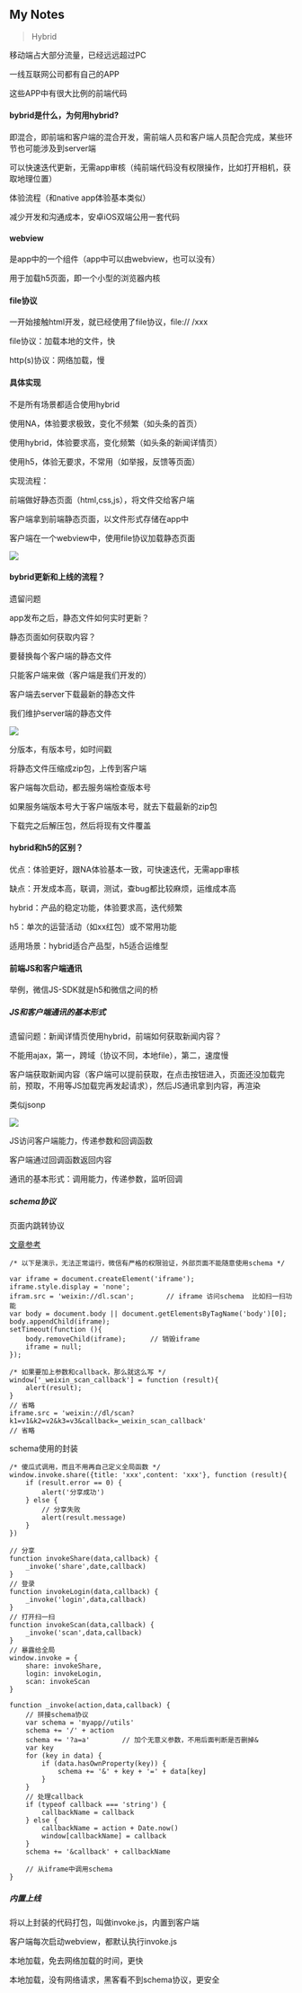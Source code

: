 My Notes
--------
> Hybrid

移动端占大部分流量，已经远远超过PC

一线互联网公司都有自己的APP

这些APP中有很大比例的前端代码

#### bybrid是什么，为何用hybrid?

即混合，即前端和客户端的混合开发，需前端人员和客户端人员配合完成，某些环节也可能涉及到server端

可以快速迭代更新，无需app审核（纯前端代码没有权限操作，比如打开相机，获取地理位置）

体验流程（和native app体验基本类似）

减少开发和沟通成本，安卓iOS双端公用一套代码

#### webview

是app中的一个组件（app中可以由webview，也可以没有）

用于加载h5页面，即一个小型的浏览器内核

#### file协议

一开始接触html开发，就已经使用了file协议，file://  /xxx

file协议：加载本地的文件，快

http(s)协议：网络加载，慢

#### 具体实现

不是所有场景都适合使用hybrid

使用NA，体验要求极致，变化不频繁（如头条的首页）

使用hybrid，体验要求高，变化频繁（如头条的新闻详情页）

使用h5，体验无要求，不常用（如举报，反馈等页面）

实现流程：

前端做好静态页面（html,css,js），将文件交给客户端

客户端拿到前端静态页面，以文件形式存储在app中

客户端在一个webview中，使用file协议加载静态页面	

<img src="img/hybrid实现.png" style="margin:0">

#### bybrid更新和上线的流程？

遗留问题

app发布之后，静态文件如何实时更新？

静态页面如何获取内容？

要替换每个客户端的静态文件

只能客户端来做（客户端是我们开发的）

客户端去server下载最新的静态文件

我们维护server端的静态文件

<img src="img/版本对比下载.png">

分版本，有版本号，如时间戳

将静态文件压缩成zip包，上传到客户端

客户端每次启动，都去服务端检查版本号

如果服务端版本号大于客户端版本号，就去下载最新的zip包

下载完之后解压包，然后将现有文件覆盖

#### hybrid和h5的区别？

优点：体验更好，跟NA体验基本一致，可快速迭代，无需app审核	

缺点：开发成本高，联调，测试，查bug都比较麻烦，运维成本高

hybrid：产品的稳定功能，体验要求高，迭代频繁

h5：单次的运营活动（如xx红包）或不常用功能

适用场景：hybrid适合产品型，h5适合运维型	

#### 前端JS和客户端通讯

举例，微信JS-SDK就是h5和微信之间的桥

##### JS和客户端通讯的基本形式

遗留问题：新闻详情页使用hybrid，前端如何获取新闻内容？

不能用ajax，第一，跨域（协议不同，本地file），第二，速度慢

客户端获取新闻内容（客户端可以提前获取，在点击按钮进入，页面还没加载完前，预取，不用等JS加载完再发起请求），然后JS通讯拿到内容，再渲染

类似jsonp

<img src="img/通讯.png">

JS访问客户端能力，传递参数和回调函数

客户端通过回调函数返回内容

通讯的基本形式：调用能力，传递参数，监听回调

##### schema协议

页面内跳转协议

<a href="https://blog.csdn.net/ruingman/article/details/70054670">文章参考</a>

```
/* 以下是演示，无法正常运行，微信有严格的权限验证，外部页面不能随意使用schema */

var iframe = document.createElement('iframe');
iframe.style.display = 'none';
ifram.src = 'weixin://dl.scan';        // iframe 访问schema  比如扫一扫功能
var body = document.body || document.getElementsByTagName('body')[0];
body.appendChild(iframe);
setTimeout(function (){
	body.removeChild(iframe);      // 销毁iframe
	iframe = null;
});

/* 如果要加上参数和callback，那么就这么写 */
window['_weixin_scan_callback'] = function (result){
	alert(result);
}
// 省略
iframe.src = 'weixin://dl/scan?k1=v1&k2=v2&k3=v3&callback=_weixin_scan_callback'
// 省略
```
schema使用的封装
```
/* 傻瓜式调用，而且不用再自己定义全局函数 */
window.invoke.share({title: 'xxx',content: 'xxx'}, function (result){
	if (result.error == 0) {
		alert('分享成功')
	} else {
		// 分享失败
		alert(result.message)
	}
})

// 分享
function invokeShare(data,callback) {
	_invoke('share',date,callback)
}
// 登录
function invokeLogin(data,callback) {
	_invoke('login',data,callback)
}
// 打开扫一扫
function invokeScan(data,callback) {
	_invoke('scan',data,callback)
}
// 暴露给全局
window.invoke = {
	share: invokeShare,
	login: invokeLogin,
	scan: invokeScan
}

function _invoke(action,data,callback) {
	// 拼接schema协议
	var schema = 'myapp//utils'
	schema += '/' + action
	schema += '?a=a'        // 加个无意义参数，不用后面判断是否删掉&
	var key
	for (key in data) {
		if (data.hasOwnProperty(key)) {
			schema += '&' + key + '=' + data[key]
		}
	}
	// 处理callback
	if (typeof callback === 'string') {
		callbackName = callback
	} else {
		callbackName = action + Date.now()
		window[callbackName] = callback
	}
	schema += '&callback' + callbackName

	// 从iframe中调用schema
}

```
##### 内置上线

将以上封装的代码打包，叫做invoke.js，内置到客户端

客户端每次启动webview，都默认执行invoke.js

本地加载，免去网络加载的时间，更快

本地加载，没有网络请求，黑客看不到schema协议，更安全
